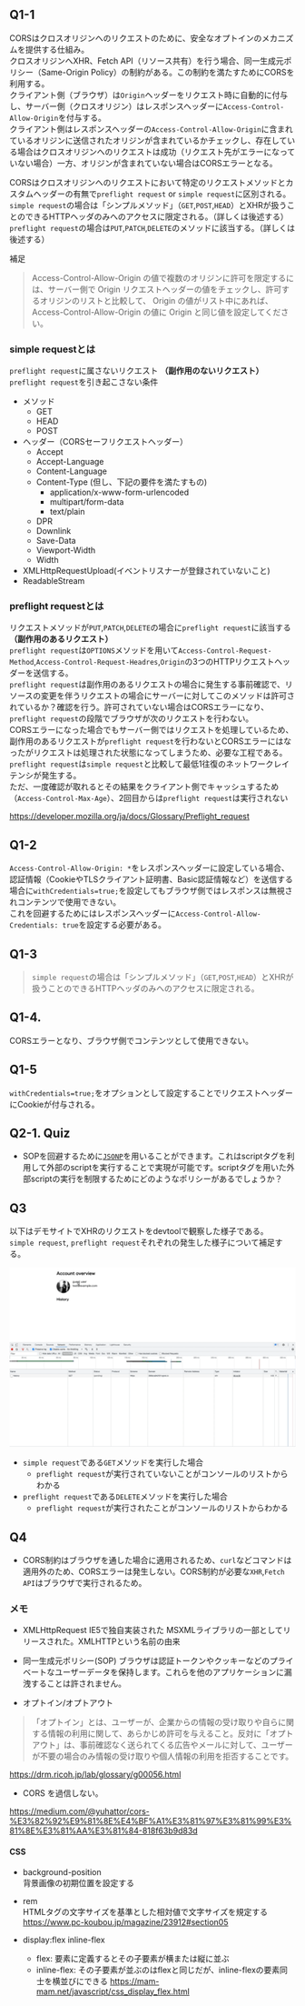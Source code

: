 ## Q1-1
CORSはクロスオリジンへのリクエストのために、安全なオプトインのメカニズムを提供する仕組み。  
クロスオリジンへXHR、Fetch API（リソース共有）を行う場合、同一生成元ポリシー（Same-Origin Policy）の制約がある。この制約を満たすためにCORSを利用する。  
クライアント側（ブラウザ）は`Origin`ヘッダーをリクエスト時に自動的に付与し、サーバー側（クロスオリジン）はレスポンスヘッダーに`Access-Control-Allow-Origin`を付与する。  
クライアント側はレスポンスヘッダーの`Access-Control-Allow-Origin`に含まれているオリジンに送信されたオリジンが含まれているかチェックし、存在している場合はクロスオリジンへのリクエストは成功（リクエスト先がエラーになっていない場合）一方、オリジンが含まれていない場合はCORSエラーとなる。  

CORSはクロスオリジンへのリクエストにおいて特定のリクエストメソッドとカスタムヘッダーの有無で`preflight request` or `simple request`に区別される。  
`simple request`の場合は「シンプルメソッド」（`GET`,`POST`,`HEAD`）とXHRが扱うことのできるHTTPヘッダのみへのアクセスに限定される。（詳しくは後述する）  
`preflight request`の場合は`PUT`,`PATCH`,`DELETE`のメソッドに該当する。（詳しくは後述する）  

補足  
>Access-Control-Allow-Origin の値で複数のオリジンに許可を限定するには、サーバー側で Origin リクエストヘッダーの値をチェックし、許可するオリジンのリストと比較して、 Origin の値がリスト中にあれば、 Access-Control-Allow-Origin の値に Origin と同じ値を設定してください。
### simple requestとは
`preflight request`に属さないリクエスト **（副作用のないリクエスト）**  
`preflight request`を引き起こさない条件
- メソッド
    - GET
    - HEAD
    - POST
- ヘッダー（CORSセーフリクエストヘッダー）
    - Accept
    - Accept-Language
    - Content-Language
    - Content-Type (但し、下記の要件を満たすもの)
        - application/x-www-form-urlencoded
        - multipart/form-data
        - text/plain
    - DPR
    - Downlink
    - Save-Data
    - Viewport-Width
    - Width
- XMLHttpRequestUpload(イベントリスナーが登録されていないこと)
- ReadableStream

### preflight requestとは

リクエストメソッドが`PUT`,`PATCH`,`DELETE`の場合に`preflight request`に該当する **（副作用のあるリクエスト）**  
`preflight request`は`OPTIONS`メソッドを用いて`Access-Control-Request-Method`,`Access-Control-Request-Headres`,`Origin`の3つのHTTPリクエストヘッダーを送信する。  
`preflight request`は副作用のあるリクエストの場合に発生する事前確認で、リソースの変更を伴うリクエストの場合にサーバーに対してこのメソッドは許可されているか？確認を行う。許可されていない場合はCORSエラーになり、`preflight request`の段階でブラウザが次のリクエストを行わない。  
CORSエラーになった場合でもサーバー側ではリクエストを処理しているため、副作用のあるリクエストが`preflight request`を行わないとCORSエラーにはなったがリクエストは処理された状態になってしまうため、必要な工程である。  
`preflight request`は`simple request`と比較して最低1往復のネットワークレイテンシが発生する。  
ただ、一度確認が取れるとその結果をクライアント側でキャッシュするため（`Access-Control-Max-Age`）、2回目からは`preflight request`は実行されない

https://developer.mozilla.org/ja/docs/Glossary/Preflight_request

## Q1-2
`Access-Control-Allow-Origin: *`をレスポンスヘッダーに設定している場合、認証情報（CookieやTLSクライアント証明書、Basic認証情報など）を送信する場合に`withCredentials=true;`を設定してもブラウザ側ではレスポンスは無視されコンテンツで使用できない。  
これを回避するためにはレスポンスヘッダーに`Access-Control-Allow-Credentials: true`を設定する必要がある。

## Q1-3
>`simple request`の場合は「シンプルメソッド」（`GET`,`POST`,`HEAD`）とXHRが扱うことのできるHTTPヘッダのみへのアクセスに限定される。
## Q1-4.
CORSエラーとなり、ブラウザ側でコンテンツとして使用できない。

## Q1-5
`withCredentials=true;`をオプションとして設定することでリクエストヘッダーにCookieが付与される。

## Q2-1. Quiz
- SOPを回避するために[`JSONP`](https://www.tohoho-web.com/ex/jsonp.html)を用いることができます。これはscriptタグを利用して外部のscriptを実行することで実現が可能です。scriptタグを用いた外部scriptの実行を制限するためにどのようなポリシーがあるでしょうか？

## Q3
以下はデモサイトでXHRのリクエストをdevtoolで観察した様子である。  
`simple request`, `preflight request`それぞれの発生した様子について補足する。

![](myapp/demo.gif)

- `simple request`である`GET`メソッドを実行した場合
    - `preflight request`が実行されていないことがコンソールのリストからわかる
- `preflight request`である`DELETE`メソッドを実行した場合
    - `preflight request`が実行されたことがコンソールのリストからわかる


## Q4
- CORS制約はブラウザを通した場合に適用されるため、`curl`などコマンドは適用外のため、CORSエラーは発生しない。CORS制約が必要な`XHR`,`Fetch API`はブラウザで実行されるため。


### メモ
- XMLHttpRequest
IE5で独自実装された
MSXMLライブラリの一部としてリリースされた。XMLHTTPという名前の由来

- 同一生成元ポリシー(SOP)
ブラウザは認証トークンやクッキーなどのプライベートなユーザーデータを保持します。これらを他のアプリケーションに漏洩することは許されません。

- オプトイン/オプトアウト
>「オプトイン」とは、ユーザーが、企業からの情報の受け取りや自らに関する情報の利用に関して、あらかじめ許可を与えること。反対に「オプトアウト」は、事前確認なく送られてくる広告やメールに対して、ユーザーが不要の場合のみ情報の受け取りや個人情報の利用を拒否することです。

https://drm.ricoh.jp/lab/glossary/g00056.html

- CORS を過信しない。

https://medium.com/@yuhattor/cors-%E3%82%92%E9%81%8E%E4%BF%A1%E3%81%97%E3%81%99%E3%81%8E%E3%81%AA%E3%81%84-818f63b9d83d

#### CSS
- background-position  
背景画像の初期位置を設定する

- rem  
HTMLタグの文字サイズを基準とした相対値で文字サイズを規定する
https://www.pc-koubou.jp/magazine/23912#section05

- display:flex inline-flex  
    - flex: 要素に定義するとその子要素が横または縦に並ぶ
    - inline-flex: その子要素が並ぶのはflexと同じだが、inline-flexの要素同士を横並びにできる
https://mam-mam.net/javascript/css_display_flex.html
